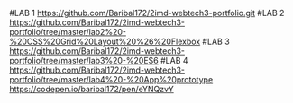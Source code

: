 #LAB 1
https://github.com/Baribal172/2imd-webtech3-portfolio.git
#LAB 2
https://github.com/Baribal172/2imd-webtech3-portfolio/tree/master/lab2%20-%20CSS%20Grid%20Layout%20%26%20Flexbox
#LAB 3
https://github.com/Baribal172/2imd-webtech3-portfolio/tree/master/lab3%20-%20ES6
#LAB 4
https://github.com/Baribal172/2imd-webtech3-portfolio/tree/master/lab4%20-%20App%20prototype
https://codepen.io/baribal172/pen/eYNQzvY

